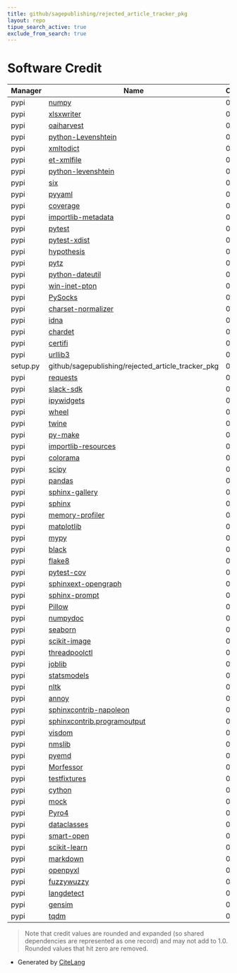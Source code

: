 ```yaml
---
title: github/sagepublishing/rejected_article_tracker_pkg
layout: repo
tipue_search_active: true
exclude_from_search: true
---
```

# Software Credit

|Manager|Name|Credit|
|-------|----|------|
|pypi|[numpy](https://www.numpy.org)|0.09|
|pypi|[xlsxwriter](https://github.com/jmcnamara/XlsxWriter)|0.071|
|pypi|[oaiharvest](http://github.com/bloomonkey/oai-harvest)|0.071|
|pypi|[python-Levenshtein](http://github.com/ztane/python-Levenshtein)|0.071|
|pypi|[xmltodict](https://github.com/martinblech/xmltodict)|0.071|
|pypi|[et-xmlfile](https://pypi.org/project/et-xmlfile)|0.07|
|pypi|[python-levenshtein](https://pypi.org/project/python-levenshtein)|0.07|
|pypi|[six](https://pypi.org/project/six)|0.07|
|pypi|[pyyaml](https://pypi.org/project/pyyaml)|0.023|
|pypi|[coverage](https://pypi.org/project/coverage)|0.023|
|pypi|[importlib-metadata](https://pypi.org/project/importlib-metadata)|0.023|
|pypi|[pytest](https://pypi.org/project/pytest)|0.019|
|pypi|[pytest-xdist](https://pypi.org/project/pytest-xdist)|0.012|
|pypi|[hypothesis](https://pypi.org/project/hypothesis)|0.012|
|pypi|[pytz](https://pypi.org/project/pytz)|0.012|
|pypi|[python-dateutil](https://pypi.org/project/python-dateutil)|0.012|
|pypi|[win-inet-pton](https://pypi.org/project/win-inet-pton)|0.01|
|pypi|[PySocks](https://pypi.org/project/PySocks)|0.01|
|pypi|[charset-normalizer](https://pypi.org/project/charset-normalizer)|0.01|
|pypi|[idna](https://pypi.org/project/idna)|0.01|
|pypi|[chardet](https://pypi.org/project/chardet)|0.01|
|pypi|[certifi](https://pypi.org/project/certifi)|0.01|
|pypi|[urllib3](https://pypi.org/project/urllib3)|0.01|
|setup.py|github/sagepublishing/rejected_article_tracker_pkg|0.01|
|pypi|[requests](https://requests.readthedocs.io)|0.009|
|pypi|[slack-sdk](https://pypi.org/project/slack-sdk)|0.009|
|pypi|[ipywidgets](https://pypi.org/project/ipywidgets)|0.009|
|pypi|[wheel](https://pypi.org/project/wheel)|0.009|
|pypi|[twine](https://pypi.org/project/twine)|0.009|
|pypi|[py-make](https://pypi.org/project/py-make)|0.009|
|pypi|[importlib-resources](https://pypi.org/project/importlib-resources)|0.009|
|pypi|[colorama](https://pypi.org/project/colorama)|0.009|
|pypi|[scipy](https://pypi.org/project/scipy)|0.007|
|pypi|[pandas](https://pandas.pydata.org)|0.007|
|pypi|[sphinx-gallery](https://pypi.org/project/sphinx-gallery)|0.006|
|pypi|[sphinx](https://pypi.org/project/sphinx)|0.006|
|pypi|[memory-profiler](https://pypi.org/project/memory-profiler)|0.006|
|pypi|[matplotlib](https://pypi.org/project/matplotlib)|0.006|
|pypi|[mypy](http://www.mypy-lang.org/)|0.003|
|pypi|[black](https://pypi.org/project/black)|0.003|
|pypi|[flake8](https://pypi.org/project/flake8)|0.003|
|pypi|[pytest-cov](https://pypi.org/project/pytest-cov)|0.003|
|pypi|[sphinxext-opengraph](https://pypi.org/project/sphinxext-opengraph)|0.003|
|pypi|[sphinx-prompt](https://pypi.org/project/sphinx-prompt)|0.003|
|pypi|[Pillow](https://pypi.org/project/Pillow)|0.003|
|pypi|[numpydoc](https://pypi.org/project/numpydoc)|0.003|
|pypi|[seaborn](https://pypi.org/project/seaborn)|0.003|
|pypi|[scikit-image](https://pypi.org/project/scikit-image)|0.003|
|pypi|[threadpoolctl](https://pypi.org/project/threadpoolctl)|0.003|
|pypi|[joblib](https://pypi.org/project/joblib)|0.003|
|pypi|[statsmodels](https://pypi.org/project/statsmodels)|0.003|
|pypi|[nltk](https://pypi.org/project/nltk)|0.003|
|pypi|[annoy](https://pypi.org/project/annoy)|0.003|
|pypi|[sphinxcontrib-napoleon](https://pypi.org/project/sphinxcontrib-napoleon)|0.003|
|pypi|[sphinxcontrib.programoutput](https://pypi.org/project/sphinxcontrib.programoutput)|0.003|
|pypi|[visdom](https://pypi.org/project/visdom)|0.003|
|pypi|[nmslib](https://pypi.org/project/nmslib)|0.003|
|pypi|[pyemd](https://pypi.org/project/pyemd)|0.003|
|pypi|[Morfessor](https://pypi.org/project/Morfessor)|0.003|
|pypi|[testfixtures](https://pypi.org/project/testfixtures)|0.003|
|pypi|[cython](https://pypi.org/project/cython)|0.003|
|pypi|[mock](https://pypi.org/project/mock)|0.003|
|pypi|[Pyro4](https://pypi.org/project/Pyro4)|0.003|
|pypi|[dataclasses](https://pypi.org/project/dataclasses)|0.003|
|pypi|[smart-open](https://pypi.org/project/smart-open)|0.003|
|pypi|[scikit-learn](http://scikit-learn.org)|0.001|
|pypi|[markdown](https://Python-Markdown.github.io/)|0.001|
|pypi|[openpyxl](https://openpyxl.readthedocs.io)|0.001|
|pypi|[fuzzywuzzy](https://github.com/seatgeek/fuzzywuzzy)|0.001|
|pypi|[langdetect](https://github.com/Mimino666/langdetect)|0.001|
|pypi|[gensim](http://radimrehurek.com/gensim)|0.001|
|pypi|[tqdm](https://tqdm.github.io)|0.001|


> Note that credit values are rounded and expanded (so shared dependencies are represented as one record) and may not add to 1.0. Rounded values that hit zero are removed.


- Generated by [CiteLang](https://github.com/vsoch/citelang)
